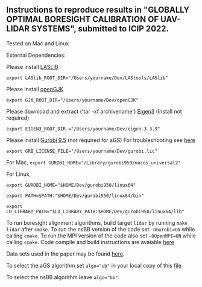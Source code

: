 Instructions to reproduce results in "GLOBALLY OPTIMAL BORESIGHT CALIBRATION OF UAV-LIDAR SYSTEMS", submitted to ICIP 2022.
-------

Tested on Mac and Linux

External Dependencies:

Please install [LASLIB](https://github.com/LAStools/LAStools)

`export LASlib_ROOT_DIR="/Users/yourname/Dev/LAStools/LASlib"`

Please install [openGJK](https://github.com/MattiaMontanari/openGJK)

`export GJK_ROOT_DIR="/Users/yourname/Dev/openGJK"`

Please download and extract ('tar -xf archivename') [Eigen3](https://gitlab.com/libeigen/eigen/-/releases/3.3.9) (Install not required)

`export EIGEN3_ROOT_DIR ="/Users/yourname/Dev/eigen-3.3.9"`

Please install [Gurobi 9.5](https://www.gurobi.com/) (not required for aGS) For troubleshooting see [here](https://support.gurobi.com/hc/en-us/articles/360039093112-How-do-I-resolve-undefined-reference-errors-while-linking-Gurobi-in-C-)

`export GRB_LICENSE_FILE="/Users/yourname/Dev/gurobi.lic"`

For Mac,
`export GUROBI_HOME="/Library/gurobi950/macos_universal2"`

For Linux,

`export GUROBI_HOME="$HOME/Dev/gurobi950/linux64"`

`export PATH=$PATH:"$HOME/Dev/gurobi950/linux64/bin"`   
                   
`export LD_LIBRARY_PATH="$LD_LIBRARY_PATH:$HOME/Dev/gurobi950/linux64/lib"`


To run boresight alignment algorithms, build target `lidar` by running `make lidar` after `cmake`. To run the nsBB version of the code set `-DGurobi=ON` while calling `cmake`. To run the MPI version of the code also set `-DOpenMPI=ON` while calling `cmake`. Code compile and build instructions are avaiable [here](https://github.com/coin-or/Gravity/blob/Align/README.md)

Data sets used in the paper may be found [here](https://github.com/coin-or/Gravity/tree/Align/data_sets/LiDAR).

To select the aGS algorithm set `algo="ub"` in your local copy of this [file](https://github.com/coin-or/Gravity/blob/Align/examples/MachineLearning/Supervised/LiDAR/LiDAR_main.cpp#L82/)

To select the nsBB algorithm leave `algo="bb"`.

